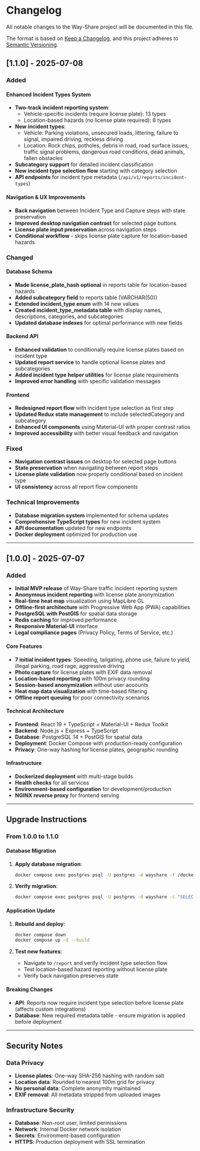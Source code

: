 # Changelog

All notable changes to the Way-Share project will be documented in this file.

The format is based on [Keep a Changelog](https://keepachangelog.com/en/1.0.0/),
and this project adheres to [Semantic Versioning](https://semver.org/spec/v2.0.0.html).

## [1.1.0] - 2025-07-08

### Added

#### Enhanced Incident Types System
- **Two-track incident reporting system**:
  - Vehicle-specific incidents (require license plate): 13 types
  - Location-based hazards (no license plate required): 8 types
- **New incident types**:
  - Vehicle: Parking violations, unsecured loads, littering, failure to signal, impaired driving, reckless driving
  - Location: Rock chips, potholes, debris in road, road surface issues, traffic signal problems, dangerous road conditions, dead animals, fallen obstacles
- **Subcategory support** for detailed incident classification
- **New incident type selection flow** starting with category selection
- **API endpoints** for incident type metadata (`/api/v1/reports/incident-types`)

#### Navigation & UX Improvements
- **Back navigation** between Incident Type and Capture steps with state preservation
- **Improved desktop navigation contrast** for selected page buttons
- **License plate input preservation** across navigation steps
- **Conditional workflow** - skips license plate capture for location-based hazards

### Changed

#### Database Schema
- **Made license_plate_hash optional** in reports table for location-based hazards
- **Added subcategory field** to reports table (VARCHAR(50))
- **Extended incident_type enum** with 14 new values
- **Created incident_type_metadata table** with display names, descriptions, categories, and subcategories
- **Updated database indexes** for optimal performance with new fields

#### Backend API
- **Enhanced validation** to conditionally require license plates based on incident type
- **Updated report service** to handle optional license plates and subcategories
- **Added incident type helper utilities** for license plate requirements
- **Improved error handling** with specific validation messages

#### Frontend
- **Redesigned report flow** with incident type selection as first step
- **Updated Redux state management** to include selectedCategory and subcategory
- **Enhanced UI components** using Material-UI with proper contrast ratios
- **Improved accessibility** with better visual feedback and navigation

### Fixed
- **Navigation contrast issues** on desktop for selected page buttons
- **State preservation** when navigating between report steps
- **License plate validation** now properly conditional based on incident type
- **UI consistency** across all report flow components

### Technical Improvements
- **Database migration system** implemented for schema updates
- **Comprehensive TypeScript types** for new incident system
- **API documentation** updated for new endpoints
- **Docker deployment** optimized for production use

---

## [1.0.0] - 2025-07-07

### Added
- **Initial MVP release** of Way-Share traffic incident reporting system
- **Anonymous incident reporting** with license plate anonymization
- **Real-time heat map** visualization using MapLibre GL
- **Offline-first architecture** with Progressive Web App (PWA) capabilities
- **PostgreSQL with PostGIS** for spatial data storage
- **Redis caching** for improved performance
- **Responsive Material-UI** interface
- **Legal compliance pages** (Privacy Policy, Terms of Service, etc.)

#### Core Features
- **7 initial incident types**: Speeding, tailgating, phone use, failure to yield, illegal parking, road rage, aggressive driving
- **Photo capture** for license plates with EXIF data removal
- **Location-based reporting** with 100m privacy rounding
- **Session-based anonymization** without user accounts
- **Heat map data visualization** with time-based filtering
- **Offline report queuing** for poor connectivity scenarios

#### Technical Architecture
- **Frontend**: React 19 + TypeScript + Material-UI + Redux Toolkit
- **Backend**: Node.js + Express + TypeScript
- **Database**: PostgreSQL 14 + PostGIS for spatial data
- **Deployment**: Docker Compose with production-ready configuration
- **Privacy**: One-way hashing for license plates, geographic rounding

#### Infrastructure
- **Dockerized deployment** with multi-stage builds
- **Health checks** for all services
- **Environment-based configuration** for development/production
- **NGINX reverse proxy** for frontend serving

---

## Upgrade Instructions

### From 1.0.0 to 1.1.0

#### Database Migration
1. **Apply database migration**:
   ```bash
   docker compose exec postgres psql -U postgres -d wayshare -f /docker-entrypoint-initdb.d/migrations/001_enhanced_incident_types.sql
   ```

2. **Verify migration**:
   ```bash
   docker compose exec postgres psql -U postgres -d wayshare -c "SELECT count(*) FROM incident_type_metadata;"
   ```

#### Application Update
1. **Rebuild and deploy**:
   ```bash
   docker compose down
   docker compose up -d --build
   ```

2. **Test new features**:
   - Navigate to `/report` and verify incident type selection flow
   - Test location-based hazard reporting without license plate
   - Verify back navigation preserves state

#### Breaking Changes
- **API**: Reports now require incident type selection before license plate (affects custom integrations)
- **Database**: New required metadata table - ensure migration is applied before deployment

---

## Security Notes

### Data Privacy
- **License plates**: One-way SHA-256 hashing with random salt
- **Location data**: Rounded to nearest 100m grid for privacy
- **No personal data**: Complete anonymity maintained
- **EXIF removal**: All metadata stripped from uploaded images

### Infrastructure Security
- **Database**: Non-root user, limited permissions
- **Network**: Internal Docker network isolation
- **Secrets**: Environment-based configuration
- **HTTPS**: Production deployment with SSL termination